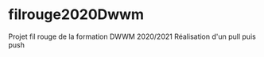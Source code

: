 # filrouge2020Dwwm

Projet fil rouge de la formation DWWM 2020/2021
Réalisation d'un pull puis push
